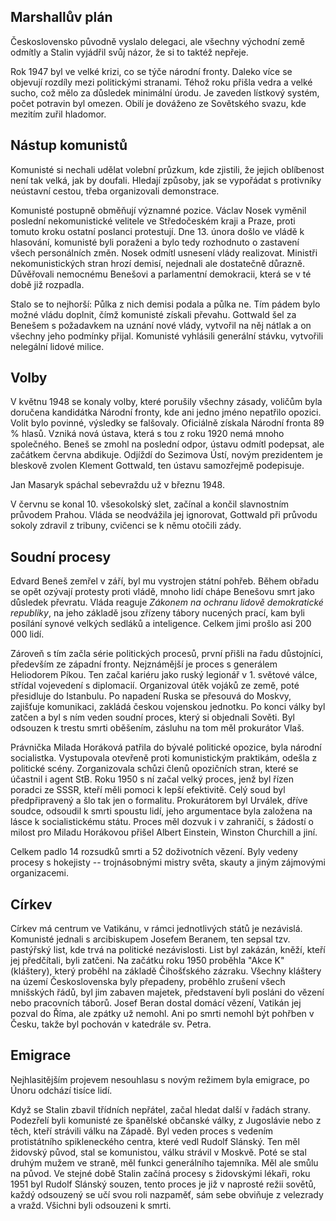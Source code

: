 ## Marshallův plán

Československo původně vyslalo delegaci, ale všechny východní země odmítly a Stalin vyjádřil svůj názor, že si to taktéž nepřeje.

Rok 1947 byl ve velké krizi, co se týče národní fronty. Daleko více se objevují rozdíly mezi politickými stranami. Téhož roku přišla vedra a velké sucho, což mělo za důsledek minimální úrodu. Je zaveden lístkový systém, počet potravin byl omezen. Obilí je dováženo ze Sovětského svazu, kde mezitím zuřil hladomor.

## Nástup komunistů

Komunisté si nechali udělat volební průzkum, kde zjistili, že jejich oblíbenost není tak velká, jak by doufali. Hledají způsoby, jak se vypořádat s protivníky neústavní cestou, třeba organizovali demonstrace.

Komunisté postupně obměňují významné pozice. Václav Nosek vyměnil poslední nekomunistické velitele ve Středočeském kraji a Praze, proti tomuto kroku ostatní poslanci protestují. Dne 13. února došlo ve vládě k hlasování, komunisté byli poraženi a bylo tedy rozhodnuto o zastavení všech personálních změn. Nosek odmítl usnesení vlády realizovat. Ministři nekomunistických stran hrozí demisí, nejednali ale dostatečně důrazně. Důvěřovali nemocnému Benešovi a parlamentní demokracii, která se v té době již rozpadla.

Stalo se to nejhorší: Půlka z nich demisi podala a půlka ne. Tím pádem bylo možné vládu doplnit, čímž komunisté získali převahu. Gottwald šel za Benešem s požadavkem na uznání nové vlády, vytvořil na něj nátlak a on všechny jeho podmínky přijal. Komunisté vyhlásili generální stávku, vytvořili nelegální lidové milice.

## Volby

V květnu 1948 se konaly volby, které porušily všechny zásady, voličům byla doručena kandidátka Národní fronty, kde ani jedno jméno nepatřilo opozici. Volit bylo povinné, výsledky se falšovaly. Oficiálně získala Národní fronta 89 % hlasů. Vzniká nová ústava, která s tou z roku 1920 nemá mnoho společného. Beneš se zmohl na poslední odpor, ústavu odmítl podepsat, ale začátkem června abdikuje. Odjíždí do Sezimova Ústí, novým prezidentem je bleskově zvolen Klement Gottwald, ten ústavu samozřejmě podepisuje.

Jan Masaryk spáchal sebevraždu už v březnu 1948.

V červnu se konal 10. všesokolský slet, začínal a končil slavnostním průvodem Prahou. Vláda se neodvážila jej ignorovat, Gottwald při průvodu sokoly zdravil z tribuny, cvičenci se k němu otočili zády.

## Soudní procesy

Edvard Beneš zemřel v září, byl mu vystrojen státní pohřeb. Během obřadu se opět ozývají protesty proti vládě, mnoho lidí chápe Benešovu smrt jako důsledek převratu. Vláda reaguje *Zákonem na ochranu lidově demokratické republiky*, na jeho základě jsou zřízeny tábory nucených prací, kam byli posílání synové velkých sedláků a inteligence. Celkem jimi prošlo asi 200 000 lidí.

Zároveň s tím začla série politických procesů, první přišli na řadu důstojníci, především ze západní fronty. Nejznámější je proces s generálem Heliodorem Píkou. Ten začal kariéru jako ruský legionář v 1. světové válce, střídal vojevedení s diplomacií. Organizoval útěk vojáků ze země, poté přesidluje do Istanbulu. Po napadení Ruska se přesouvá do Moskvy, zajišťuje komunikaci, zakládá českou vojenskou jednotku. Po konci války byl zatčen a byl s ním veden soudní proces, který si objednali Sověti. Byl odsouzen k trestu smrti oběšením, zásluhu na tom měl prokurátor Vlaš.

Právnička Milada Horáková patřila do bývalé politické opozice, byla národní socialistka. Vystupovala otevřeně proti komunistickým praktikám, odešla z politické scény. Zorganizovala schůzi členů opozičních stran, které se účastnil i agent StB. Roku 1950 s ní začal velký proces, jenž byl řízen poradci ze SSSR, kteří měli pomoci k lepší efektivitě. Celý soud byl předpřipravený a šlo tak jen o formalitu. Prokurátorem byl Urválek, dříve soudce, odsoudil k smrti spoustu lidí, jeho argumentace byla založena na lásce k socialistickému státu. Proces měl dozvuk i v zahraničí, s žádostí o milost pro Miladu Horákovou přišel Albert Einstein, Winston Churchill a jiní.

Celkem padlo 14 rozsudků smrti a 52 doživotních vězení. Byly vedeny procesy s hokejisty -- trojnásobnými mistry světa, skauty a jiným zájmovými organizacemi.

## Církev

Církev má centrum ve Vatikánu, v rámci jednotlivých států je nezávislá. Komunisté jednali s arcibiskupem Josefem Beranem, ten sepsal tzv. pastýřský list, kde trvá na politické nezávislosti. List byl zakázán, kněží, kteří jej předčítali, byli zatčeni. Na začátku roku 1950 proběhla "Akce K" (kláštery), který proběhl na základě Čihošťského zázraku. Všechny kláštery na území Československa byly přepadeny, proběhlo zrušení všech mnišských řádů, byl jim zabaven majetek, představení byli posláni do vězení nebo pracovních táborů. Josef Beran dostal domácí vězení, Vatikán jej pozval do Říma, ale zpátky už nemohl. Ani po smrti nemohl být pohřben v Česku, takže byl pochován v katedrále sv. Petra.

## Emigrace

Nejhlasitějším projevem nesouhlasu s novým režimem byla emigrace, po Únoru odchází tisíce lidí.

Když se Stalin zbavil třídních nepřátel, začal hledat další v řadách strany. Podezřelí byli komunisté ze španělské občanské války, z Jugoslávie nebo z těch, kteří strávili válku na Západě. Byl veden proces s vedením protistátního spikleneckého centra, které vedl Rudolf Slánský. Ten měl židovský původ, stal se komunistou, válku strávil v Moskvě. Poté se stal druhým mužem ve straně, měl funkci generálního tajemníka. Měl ale smůlu na původ. Ve stejné době Stalin začíná procesy s židovskými lékaři, roku 1951 byl Rudolf Slánský souzen, tento proces je již v naprosté režii sovětů, každý odsouzený se učí svou roli nazpaměť, sám sebe obviňuje z velezrady a vražd. Všichni byli odsouzeni k smrti.

